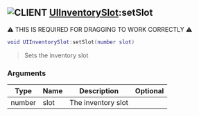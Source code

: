 ## ![](images/client.png "CLIENT") [UIInventorySlot](ui_inventory_slot):setSlot

⚠️ THIS IS REQUIRED FOR DRAGGING TO WORK CORRECTLY ⚠️

```lua
void UIInventorySlot:setSlot(number slot)
```

> Sets the inventory slot

### Arguments

| Type   | Name | Description        | Optional |
| ------ | ---- | ------------------ | -------: |
| number | slot | The inventory slot |          |

